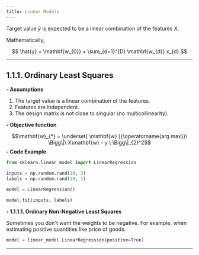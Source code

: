 ```yaml
---
title: Linear Models
---
```

Target value $\hat{y}$ is expected to be a linear combination of the features $X$.

Mathematically,

$$
\hat{y} = \mathbf{w_{0}} + \sum_{d=1}^{D} \mathbf{w_{d}} x_{d}
$$

---
## **1.1.1. Ordinary Least Squares**

**- Assumptions**

1. The target value is a linear combination of the features.
2. Features are independent.
3. The design matrix is not close to singular (no multicollinearity).

**- Objective function**

$$\mathbf{w}_{*} = \underset{ \mathbf{w} }{\operatorname{arg max}}\ \Bigg\|\ X\mathbf{w} - y \ \Bigg\|_{2}^2$$
**- Code Example**

```python
from sklearn.linear_model import LinearRegression

inputs = np.random.rand(10, 3)
labels = np.random.rand(10, 1)

model = LinearRegression()

model.fit(inputs, labels)
```

**- 1.1.1.1. Ordinary Non-Negative Least Squares**

Sometimes you don't want the weights to be negative. 
For example, when estimating positive quantities like price of goods.

```python
model = linear_model.LinearRegression(positive=True)
```

---
